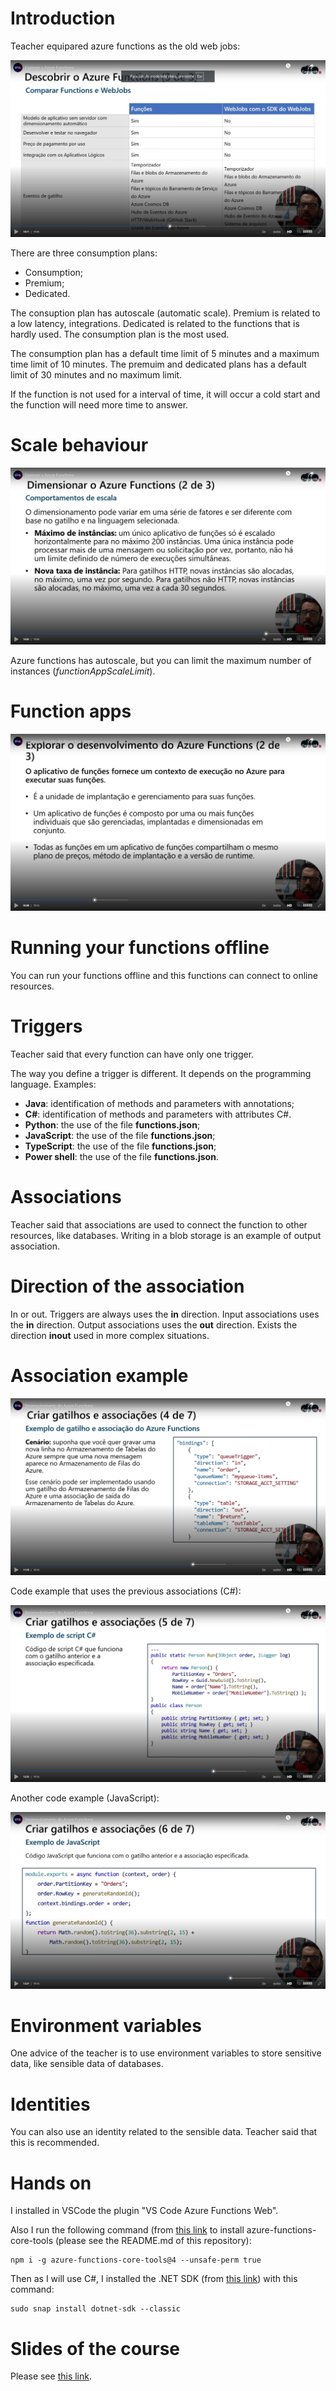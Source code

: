 # Introduction

Teacher equipared azure functions as the old web jobs:

![comparing to web jobs](images/comparing-to-web-jobs.png)

There are three consumption plans:

- Consumption;
- Premium;
- Dedicated.

The consuption plan has autoscale (automatic scale). Premium is related to a low latency, integrations. Dedicated is related to the functions that is hardly used. The consumption plan is the most used.

The consumption plan has a default time limit of 5 minutes and a maximum time limit of 10 minutes. The premuim and dedicated plans has a default limit of 30 minutes and no maximum limit.

If the function is not used for a interval of time, it will occur a cold start and the function will need more time to answer.


# Scale behaviour

![scale behaviour](images/scale-behaviour.png)

Azure functions has autoscale, but you can limit the maximum number of instances (*functionAppScaleLimit*).


# Function apps

![function apps](images/function-apps.png)


# Running your functions offline

You can run your functions offline and this functions can connect to online resources.


# Triggers

Teacher said that every function can have only one trigger.

The way you define a trigger is different. It depends on the programming language. Examples:

- **Java**: identification of methods and parameters with annotations;
- **C#**: identification of methods and parameters with attributes C#.
- **Python**: the use of the file **functions.json**;
- **JavaScript**: the use of the file **functions.json**;
- **TypeScript**: the use of the file **functions.json**;
- **Power shell**: the use of the file **functions.json**.


# Associations

Teacher said that associations are used to connect the function to other resources, like databases. Writing in a blob storage is an example of output association.


# Direction of the association

In or out. Triggers are always uses the **in** direction. Input associations uses the **in** direction. Output associations uses the **out** direction. Exists the direction **inout** used in more complex situations.


# Association example

![association example](images/association-example.png)

Code example that uses the previous associations (C#):

![code example](images/code-example-01.png)

Another code example (JavaScript):

![code example](images/code-example-02.png)


# Environment variables

One advice of the teacher is to use environment variables to store sensitive data, like sensible data of databases.


# Identities

You can also use an identity related to the sensible data. Teacher said that this is recommended.


# Hands on

I installed in VSCode the plugin "VS Code Azure Functions Web". 

Also I run the following command (from [this link](https://github.com/Azure/azure-functions-core-tools) to install azure-functions-core-tools (please see the README.md of this repository):

```
npm i -g azure-functions-core-tools@4 --unsafe-perm true
```

Then as I will use C#, I installed the .NET SDK (from [this link](https://learn.microsoft.com/pt-br/dotnet/core/install/linux?WT.mc_id=dotnet-35129-website)) with this command:

```
sudo snap install dotnet-sdk --classic
```


# Slides of the course

Please see [this link](slides-of-the-course.pptx).